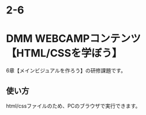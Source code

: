 # 2-6
# DMM WEBCAMPコンテンツ【HTML/CSSを学ぼう】
6章【メインビジュアルを作ろう】の研修課題です。


## 使い方
html/cssファイルのため、PCのブラウザで実行できます。
